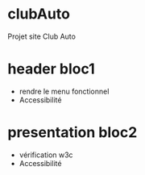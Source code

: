 # clubAuto
Projet site Club Auto

# header bloc1
- rendre le menu fonctionnel
- Accessibilité

# presentation bloc2

- vérification w3c
- Accessibilité

